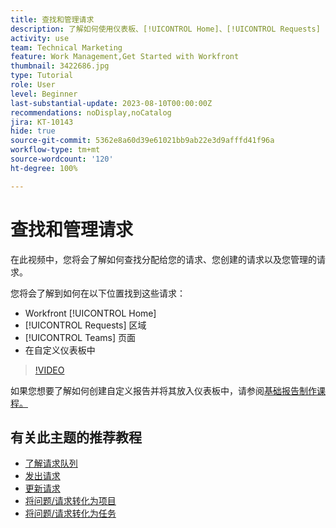 ```yaml
---
title: 查找和管理请求
description: 了解如何使用仪表板、[!UICONTROL Home]、[!UICONTROL Requests] 区域以及 [!UICONTROL Teams] 页面，以查找通过请求队列发出的传入请求。
activity: use
team: Technical Marketing
feature: Work Management,Get Started with Workfront
thumbnail: 3422686.jpg
type: Tutorial
role: User
level: Beginner
last-substantial-update: 2023-08-10T00:00:00Z
recommendations: noDisplay,noCatalog
jira: KT-10143
hide: true
source-git-commit: 5362e8a60d39e61021bb9ab22e3d9afffd41f96a
workflow-type: tm+mt
source-wordcount: '120'
ht-degree: 100%

---
```


# 查找和管理请求

在此视频中，您将会了解如何查找分配给您的请求、您创建的请求以及您管理的请求。

您将会了解到如何在以下位置找到这些请求：

* Workfront [!UICONTROL Home]
* [!UICONTROL Requests] 区域
* [!UICONTROL Teams] 页面
* 在自定义仪表板中


>[!VIDEO](https://video.tv.adobe.com/v/3422686/?quality=12&learn=on)

如果您想要了解如何创建自定义报告并将其放入仪表板中，请参阅[基础报告制作课程。](https://experienceleague.adobe.com/docs/workfront-course-map/using/learning-programs/basic-report-creation-program.html)

## 有关此主题的推荐教程

* [了解请求队列](/help/manage-work/request-queues/understand-request-queues.md)
* [发出请求](/help/manage-work/issues-requests/make-a-request.md)
* [更新请求](/help/manage-work/issues-requests/update-a-request.md)
* [将问题/请求转化为项目](/help/manage-work/issues-requests/create-a-project-from-a-request.md)
* [将问题/请求转化为任务](/help/manage-work/issues-requests/convert-issues-to-other-work-items.md)

